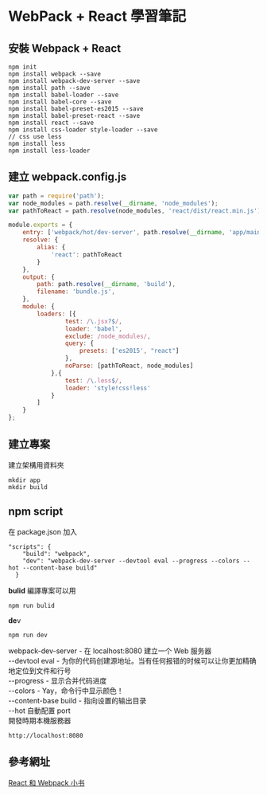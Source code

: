 # WebPack + React 學習筆記

## 安裝 Webpack + React
```
npm init
npm install webpack --save
npm install webpack-dev-server --save
npm install path --save
npm install babel-loader --save
npm install babel-core --save
npm install babel-preset-es2015 --save
npm install babel-preset-react --save
npm install react --save
npm install css-loader style-loader --save
// css use less
npm install less
npm install less-loader
```

## 建立 webpack.config.js
```javascript
var path = require('path');
var node_modules = path.resolve(__dirname, 'node_modules');
var pathToReact = path.resolve(node_modules, 'react/dist/react.min.js');

module.exports = {
    entry: ['webpack/hot/dev-server', path.resolve(__dirname, 'app/main.jsx')],
    resolve: {
        alias: {
            'react': pathToReact
        }
    },
    output: {
        path: path.resolve(__dirname, 'build'),
        filename: 'bundle.js',
    },
    module: {
        loaders: [{
                test: /\.jsx?$/,
                loader: 'babel',
                exclude: /node_modules/,
                query: {
                    presets: ['es2015', "react"]
                },
                noParse: [pathToReact, node_modules]
            },{
                test: /\.less$/,
                loader: 'style!css!less'
            }
        ]
    }
};
```

## 建立專案
建立架構用資料夾
```
mkdir app
mkdir build
```
## npm script
在 package.json 加入
```
"scripts": {
    "build": "webpack",
    "dev": "webpack-dev-server --devtool eval --progress --colors --hot --content-base build"
  }
```
**bulid** 編譯專案可以用<br>
```
npm run bulid
```
**de**v<br>
```
npm run dev
```
webpack-dev-server - 在 localhost:8080 建立一个 Web 服务器<br>
--devtool eval - 为你的代码创建源地址。当有任何报错的时候可以让你更加精确地定位到文件和行号<br>
--progress - 显示合并代码进度<br>
--colors - Yay，命令行中显示颜色！<br>
--content-base build - 指向设置的输出目录<br>
--hot 自動配置 port<br>
開發時期本機服務器
```
http://localhost:8080 
```

## 參考網址
[React 和 Webpack 小书](https://hainuo.gitbooks.io/react-webpack-cookbook/content/index.html)
